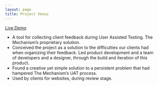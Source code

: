 ```yaml
---
layout: page
title: Project Venus
---
```


<a href="http://www.gbrassey.com/slides-widget-iframe/" title="How to Build an Easy Embeddable Widget" rel="external">Live Demo</a>

* A tool for collecting client feedback during User Assisted Testing. The Mechanism’s proprietary solution.
* Conceived the project as a solution to the difficulties our clients had when organizing their feedback. Led product development and a team of developers and a designer, through the build and iteration of this product.
* Found a creative yet simple solution to a persistent problem that had hampered The Mechanism’s UAT process.
* Used by clients for websites, during review stage.

